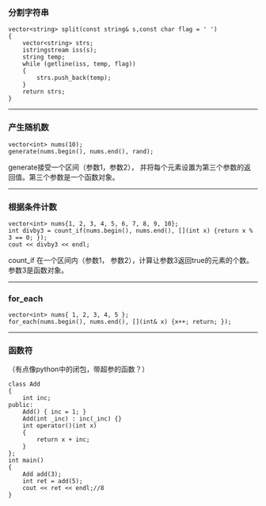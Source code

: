 ### **分割字符串**<br>

    vector<string> split(const string& s,const char flag = ' ')
    {
        vector<string> strs;
        istringstream iss(s);
        string temp;
        while (getline(iss, temp, flag)) 
        {
            strs.push_back(temp);
        }
        return strs;
    }

-----
### **产生随机数**<br>


    vector<int> nums(10);
	generate(nums.begin(), nums.end(), rand);

generate接受一个区间（参数1，参数2）， 并将每个元素设置为第三个参数的返回值。第三个参数是一个函数对象。

-----
### **根据条件计数**<br>

    vector<int> nums{1, 2, 3, 4, 5, 6, 7, 8, 9, 10};
	int divby3 = count_if(nums.begin(), nums.end(), [](int x) {return x % 3 == 0; });
	cout << divby3 << endl;

count_if 在一个区间内（参数1， 参数2），计算让参数3返回true的元素的个数。参数3是函数对象。

-----
### **for_each**
	vector<int> nums{ 1, 2, 3, 4, 5 };
	for_each(nums.begin(), nums.end(), [](int& x) {x++; return; });
-----
### **函数符**<br>
（有点像python中的闭包，带超参的函数？）

    class Add
    {
        int inc;
    public:
        Add() { inc = 1; }
        Add(int _inc) : inc(_inc) {}
        int operator()(int x)
        {
            return x + inc;
        }
    };
    int main()
    {
        Add add(3);
        int ret = add(5);
        cout << ret << endl;//8
    }